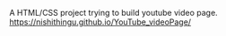 A HTML/CSS project trying to build youtube video page.
https://nishithingu.github.io/YouTube_videoPage/
